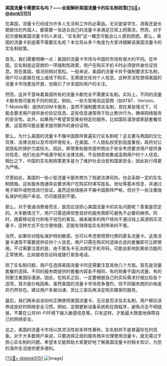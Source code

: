 **美国流量卡需要实名吗？——全面解析美国流量卡的实名制政策[[TG💪+ @donk5151](https://t.me/s/donk5151)]**

在美国，流量卡已经成为许多人生活和工作的必需品。无论是留学生、游客还是长期居住的外国人，都需要一张适合自己的流量卡来满足日常上网需求。然而，对于初次接触美国流量卡的人来说，“实名制”这一概念可能会让人感到困惑。那么，美国的流量卡到底需不需要实名呢？本文将从多个角度为大家详细解读美国流量卡的实名制政策。

首先，我们需要明确一点：美国的流量卡市场与中国的市场有很大的不同。在中国，实名制是运营商的一项强制性政策，用户在购买手机卡时必须提供身份证信息。而在美国，情况则相对宽松。一般来说，美国的流量卡并不强制要求实名制，用户可以直接在线上或线下购买，无需提交任何个人信息。这种灵活性使得美国的流量卡市场更加开放，也吸引了许多国际用户的关注。

然而，这并不意味着美国所有的流量卡都完全不需要实名制。实际上，不同的流量卡服务商可能有不同的规定。例如，一些大型电信运营商（如AT&T、Verizon、T-Mobile等）提供的SIM卡服务，虽然不强制要求实名制，但在某些情况下，可能会要求用户提供身份验证信息。这些信息通常用于防止欺诈行为，确保网络服务的安全性。此外，如果用户希望享受某些特定的服务，比如国际漫游或家庭套餐优惠，运营商可能会要求提供额外的身份证明。

那么，为什么美国的流量卡不像中国那样普遍实行实名制呢？这主要与两国的文化背景、法律法规以及市场环境有关。在美国，个人隐私权受到高度重视，政府对公民隐私的保护力度较大。因此，即使某些服务提供商出于安全考虑要求用户提供身份信息，他们也会严格遵守相关法律法规，不会随意收集或滥用用户的个人信息。相比之下，中国的实名制政策更多是为了维护社会治安和国家安全，因此执行得更为严格。

尽管如此，美国的一些小型流量卡服务商为了规避法律风险，也会采取一定的实名制措施。这些服务商通常会要求用户在购买时填写姓名、地址等基本信息，并通过电子邮件或短信进行验证。虽然这些措施并不像中国那样严格，但对于一些注重隐私保护的用户来说，仍可能感到不便。

那么，对于普通消费者而言，是否应该担心美国流量卡的实名问题呢？答案是否定的。大多数情况下，用户只需选择信誉良好的服务商即可避免不必要的麻烦。同时，随着移动支付和电子钱包的普及，越来越多的用户倾向于通过线上渠道购买流量卡，这种方式不仅方便快捷，还能有效降低实名制带来的不便。

当然，如果你对隐私保护特别敏感，也可以考虑使用预付费的匿名流量卡。这类流量卡通常不需要提供任何个人信息，用户只需在购买时选择合适的套餐即可立即使用。不过需要注意的是，由于匿名卡无法绑定手机号码，可能会影响到某些功能的正常使用，比如接收验证码或拨打紧急电话。

除了实名制问题，用户在选择美国流量卡时还需要注意其他几个方面。首先是流量套餐的选择。不同的服务商提供的套餐内容各不相同，有的侧重于国内流量，有的则更注重国际漫游。因此，在购买之前，一定要根据自己的实际需求仔细比较各个选项。其次是价格因素。虽然美国的流量卡市场竞争激烈，但不同服务商的价格差异仍然存在。建议用户多做功课，货比三家后再决定购买哪家的服务。

最后，我们再来谈谈如何正确使用美国流量卡。无论是否涉及实名制，用户都应该养成良好的网络安全习惯。例如，定期更新设备系统和应用程序，避免点击不明链接，不要在公共Wi-Fi环境下输入敏感信息等。只有这样，才能最大限度地保障自己的网络安全。

总之，美国的流量卡市场以其灵活性和多样性著称，实名制并不是普遍存在的现象。对于大多数用户来说，只要选择正规的服务商并合理使用流量卡，就无需过于担心实名制的问题。希望本文能帮助大家更好地了解美国流量卡的相关知识，为您的海外生活提供更多便利。

[[TG💪+ @donk5151](https://t.me/s/donk5151) ![Image](https://i.postimg.cc/rwNCRYN7/Snipaste-2025-04-30-17-27-05.png)]